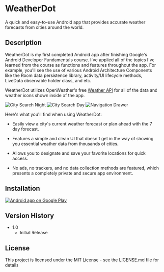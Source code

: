 # WeatherDot

A quick and easy-to-use Android app that provides accurate weather forecasts from cities around the world.

## Description

WeatherDot is my first completed Android app after finishing Google's Android Developer Fundamentals course. I've applied all of the topics I've learned from the course as functions and features throughout the app. For example, you'll see the use of various Android Architecture Components like the Room data persistence library, activity/UI lifecycle methods, LiveData observable holder class, and etc.

WeatherDot utilizes OpenWeather's free [Weather API](https://openweathermap.org/api) for all of the data and weather icons shown inside of the app.

![City Search Night](https://imgur.com/eeLuJAC) ![City Search Day](https://imgur.com/0bhk2bR) ![Navigation Drawer](https://imgur.com/IdNJ6lX) 

Here's what you'll find when using WeatherDot:

  * Easily view a city's current weather forecast or plan ahead with the 7 day forecast.

  * Features a simple and clean UI that doesn't get in the way of showing you essential weather data from thousands of cities.

  * Allows you to designate and save your favorite locations for quick access.

  * No ads, no trackers, and no data collection methods are featured, which presents a completely private and secure app environment.

## Installation

<a href="https://play.google.com/store/apps/details?id=self.sbdev.weatherdot">
  <img alt="Android app on Google Play" src="http://developer.android.com/images/brand/en_generic_rgb_wo_60.png" />
</a>

## Version History

* 1.0
    * Initial Release

## License

This project is licensed under the MIT License - see the LICENSE.md file for details
